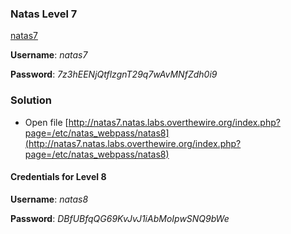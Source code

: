 ### Natas Level 7 

[natas7](http://natas7.natas.labs.overthewire.org)

**Username**: *natas7*

**Password**: *7z3hEENjQtflzgnT29q7wAvMNfZdh0i9*


### Solution

- Open file
  [http://natas7.natas.labs.overthewire.org/index.php?page=/etc/natas_webpass/natas8](http://natas7.natas.labs.overthewire.org/index.php?page=/etc/natas_webpass/natas8)

#### Credentials for Level 8 

**Username**: *natas8*

**Password**: *DBfUBfqQG69KvJvJ1iAbMoIpwSNQ9bWe*

